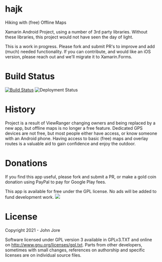 # hajk
Hiking with (free) Offline Maps

Xamarin Android Project, using a number of 3rd party libraries. Without these libraries, this project would not have seen the day of light.

This is a work in progress. Please fork and submit PR's to improve and add (much) needed functionality. If you can contribute, and would like an iOS version,
please reach out and we'll migrate it to Xamarin.Forms.


# Build Status
[![Build Status](https://johnjore.visualstudio.com/hajk/_apis/build/status/hajk-CI)](https://johnjore.visualstudio.com/hajk/_build/latest?definitionId=2)
![Deployment Status](https://johnjore.vsrm.visualstudio.com/_apis/public/Release/badge/f717d501-17e3-4cc9-92b2-ab152d1e57ec/1/1)

# History
Project is a result of ViewRanger changing owners and being replaced by a new app, but offline maps is no longer a free feature.
Dedicated GPS devices are not free, but most people either have access, or know someone with an Android phone. Having access to basic (free) maps and overlay routes
is a valuable aid to gain confidence and enjoy the outdoor.

# Donations
If you find this app useful, please fork and submit a PR, or make a gold coin donation using PayPal to pay for Google Play fees.

This app is available for free under the GPL license. No ads will be added to fund  development work.
[![](https://www.paypalobjects.com/en_US/i/btn/btn_donateCC_LG.gif)](https://www.paypal.com/cgi-bin/webscr?cmd=_s-xclick&hosted_button_id=S9U46YUSAH766)

# License
Copyright 2021 - John Jore

Software licensed under GPL version 3 available in GPLv3.TXT and online on http://www.gnu.org/licenses/gpl.txt.
Parts from other developers, sometimes with small changes, references on authorship and specific licenses are on individual source files.
